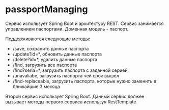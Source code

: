 # passportManaging

Cервис использует Spring Boot и архитектуру REST.
Сервис занимается управлением паспортами. Доменная модель - паспорт.

Поддерживаются следующие методы:
* /save, сохранить данные паспорта
* /update?id=*, обновить данные паспорта
* /delete?id=*, удалить данные паспорта
* /find, загрузить все паспорта
* /find?seria=*, загрузить паспорта с заданной серией
* /unavaliabe, загрузить паспорта чей срок вышел 
* /find-replaceable, загрузить паспорта, которые нужно заменить в ближайшие 3 месяца

Второй сервис использует Spring Boot. Данный сервис должен вызывает методы первого сервиса используя RestTemplate